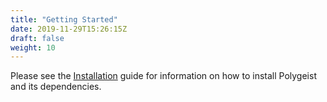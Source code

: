 ```yaml
---
title: "Getting Started"
date: 2019-11-29T15:26:15Z
draft: false
weight: 10
---
```


Please see the [Installation](/Installation/) guide for information on how to install Polygeist and its dependencies.
